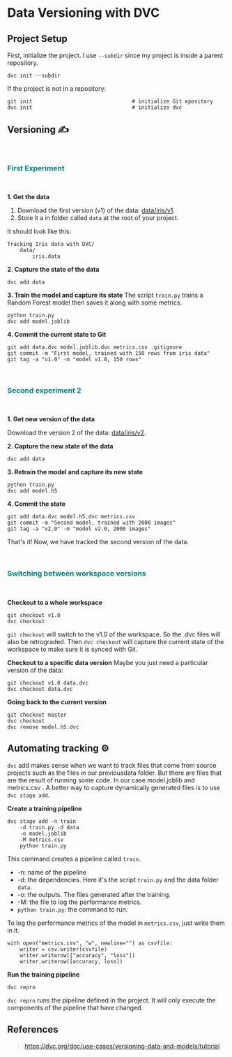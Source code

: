 # Data Versioning with DVC 


## Project Setup
First, initialize the project. I use `--subdir` since my project is inside a parent repository.
```
dvc init --subdir
```

If the project is not in a repository:
```
git init                                # initialize Git epository
dvc init                                # initialize dvc
```


## Versioning ✍️

<br>
<h3 style="color:teal; font-weight:bold">First Experiment</h3>
<br>

**1. Get the data**

1. Download the first version (v1) of the data: [data/iris/v1](https://github.com/BecayeSoft/Machine-Learning/tree/main/Experiment%20Tracking%20and%20Versioning/data/iris/v1).
2. Store it a in folder called `data` at the root of your project.

It should look like this:
```
Tracking Iris data with DVC/
    data/
        iris.data
```

**2. Capture the state of the data**
```
dvc add data
```

**3. Train the model and capture its state**
The script `train.py` trains a Random Forest model then saves it along with some metrics.
```
python train.py
dvc add model.joblib
```

**4. Commit the current state to Git**
```
git add data.dvc model.joblib.dvc metrics.csv .gitignore
git commit -m "First model, trained with 150 rows from iris data"
git tag -a "v1.0" -m "model v1.0, 150 rows"
```


<br>
<h3 style="color:teal; font-weight:bold">Second experiment 2</h3>
<br>

**1. Get new version of the data**

Download the version 2 of the data: [data/iris/v2](https://medium.com/r/?url=https%3A%2F%2Fgithub.com%2FBecayeSoft%2FMachine-Learning%2Fblob%2Fmain%2FExperiment%2520Tracking%2520and%2520Versioning%2Fdata%2Firis%2Fv2%2Firis.data).

**2. Capture the new state of the data**
```
dvc add data
```

**3. Retrain the model and capture its new state**
```
python train.py
dvc add model.h5
```

**4. Commit the state**
```
git add data.dvc model.h5.dvc metrics.csv
git commit -m "Second model, trained with 2000 images"
git tag -a "v2.0" -m "model v2.0, 2000 images"
```

That's it! Now, we have tracked the second version of the data.


<br>
<h3 style="color:teal; font-weight:bold">Switching between workspace versions</h3>
<br>

**Checkout to a whole workspace**
```
git checkout v1.0
dvc checkout
```

`git checkout` will switch to the v1.0 of the workspace. So the .dvc files will also be retrograded.
Then  `dvc checkout` will capture the current state of the workspace to make sure it is synced with Git.

**Checkout to a specific data version**
Maybe you just need a particular version of the data:
```
git checkout v1.0 data.dvc
dvc checkout data.dvc
```

**Going back to the current version**
```
git checkout master
dvc checkout
dvc remove model.h5.dvc
```


## Automating tracking ⚙️

`dvc` add makes sense when we want to track files that come from source projects such as the files in our previousdata folder. But there are files that are the result of running some code. In our case model.joblib and metrics.csv .
A better way to capture dynamically generated files is to use `dvc stage add`.

**Create a training pipeline**
```
dvc stage add -n train 
    -d train.py -d data 
    -o model.joblib 
    -M metrics.csv 
    python train.py
```

This command creates a pipeline called `train`.
* -n: name of the pipeline
* -d: the dependencies. Here it's the script `train.py` and the data folder `data`.
* -o: the outputs. The files generated after the training.
* -M: the file to log the performance metrics.
* `python train.py`: the command to run. 

To log the performance metrics of the model in `metrics.csv`, just write them in it.
```
with open("metrics.csv", "w", newline="") as csvfile:
    writer = csv.writer(csvfile)
    writer.writerow(["accuracy", "loss"])
    writer.writerow([accuracy, loss])
```

**Run the training pipeline**
```
dvc repro
```

`dvc repro` runs the pipeline defined in the project. It will only execute the components of the pipeline that have changed.


## References
> https://dvc.org/doc/use-cases/versioning-data-and-models/tutorial
